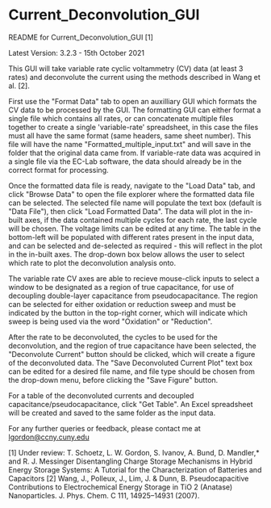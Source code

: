 # Current_Deconvolution_GUI

README for Current_Deconvolution_GUI [1]

Latest Version: 3.2.3 - 15th October 2021 

This GUI will take variable rate cyclic voltammetry (CV) data (at least 3 rates) and deconvolute the current using the methods described in Wang et al. [2].

First use the "Format Data" tab to open an auxilliary GUI which formats the CV data to be processed by the GUI. The formatting GUI can either format a single file which contains all rates, or can concatenate multiple files together to create a single 'variable-rate' spreadsheet, in this case the files must all have the same format (same headers, same sheet number).
This file will have the name "Formatted_multiple_input.txt" and will save in the folder that the original data came from.
If variable-rate data was acquired in a single file via the EC-Lab software, the data should already be in the correct format for processing.

Once the formatted data file is ready, navigate to the "Load Data" tab, and click "Browse Data" to open the file explorer where the formatted data file can be selected.
The selected file name will populate the text box (default is "Data File"), then click "Load Formatted Data". 
The data will plot in the in-built axes, if the data contained multiple cycles for each rate, the last cycle will be chosen.
The voltage limits can be edited at any time. The table in the bottom-left will be populated with different rates present in the input data, and can be selected and de-selected as required - this will reflect in the plot in the in-built axes.
The drop-down box below allows the user to select which rate to plot the deconvolution analysis onto.

The variable rate CV axes are able to recieve mouse-click inputs to select a window to be designated as a region of true capacitance, for use of decoupling double-layer capacitance from pseudocapacitance. The region can be selected for either oxidation or reduction sweep and must be indicated by the button in the top-right corner, which will indicate which sweep is being used via the word "Oxidation" or "Reduction".

After the rate to be deconvoluted, the cycles to be used for the deconvolution, and the region of true capacitance have been selected, the "Deconvolute Current" button should be clicked, which will create a figure of the deconvoluted data. The "Save Deconvoluted Current Plot" text box can be edited for a desired file name, and file type should be chosen from the drop-down menu, before clicking the "Save Figure" button.

For a table of the deconvoluted currents and decoupled capacitance/pseudocapacitance, click "Get Table". An Excel spreadsheet will be created and saved to the same folder as the input data.

For any further queries or feedback, please contact me at lgordon@ccny.cuny.edu

[1] Under review: T. Schoetz, L. W. Gordon, S. Ivanov, A. Bund, D. Mandler,* and R. J. Messinger
Disentangling Charge Storage Mechanisms in Hybrid Energy Storage Systems: 
A Tutorial for the Characterization of Batteries and Capacitors
[2] Wang, J., Polleux, J., Lim, J. & Dunn, B. Pseudocapacitive Contributions 
to Electrochemical Energy Storage in TiO 2 (Anatase) Nanoparticles. 
J. Phys. Chem. C 111, 14925–14931 (2007).
